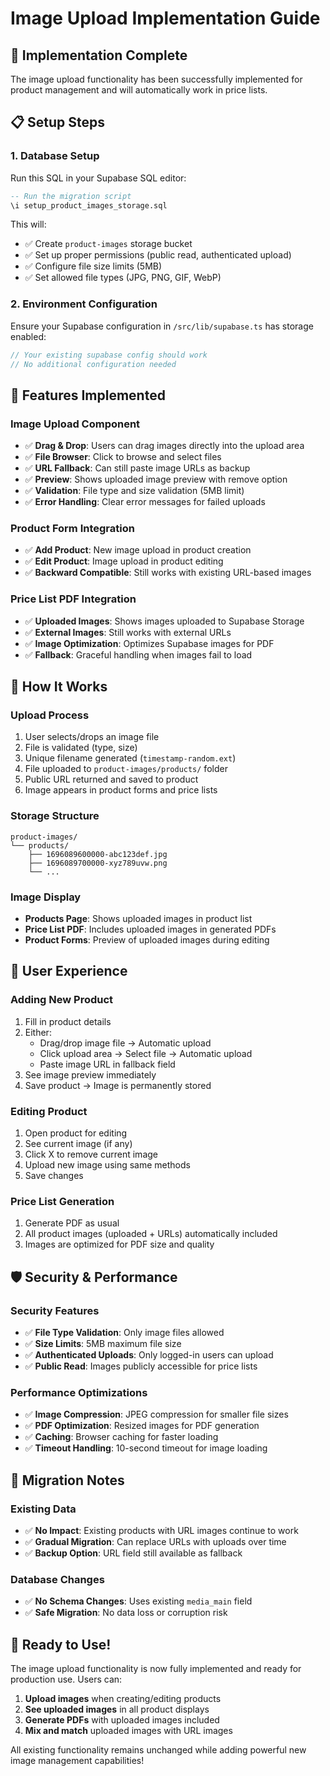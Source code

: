 # Image Upload Implementation Guide

## 🚀 Implementation Complete

The image upload functionality has been successfully implemented for product management and will automatically work in price lists.

## 📋 Setup Steps

### 1. **Database Setup**
Run this SQL in your Supabase SQL editor:

```sql
-- Run the migration script
\i setup_product_images_storage.sql
```

This will:
- ✅ Create `product-images` storage bucket
- ✅ Set up proper permissions (public read, authenticated upload)
- ✅ Configure file size limits (5MB)
- ✅ Set allowed file types (JPG, PNG, GIF, WebP)

### 2. **Environment Configuration**
Ensure your Supabase configuration in `/src/lib/supabase.ts` has storage enabled:

```typescript
// Your existing supabase config should work
// No additional configuration needed
```

## 🎯 Features Implemented

### **Image Upload Component**
- ✅ **Drag & Drop**: Users can drag images directly into the upload area
- ✅ **File Browser**: Click to browse and select files
- ✅ **URL Fallback**: Can still paste image URLs as backup
- ✅ **Preview**: Shows uploaded image preview with remove option
- ✅ **Validation**: File type and size validation (5MB limit)
- ✅ **Error Handling**: Clear error messages for failed uploads

### **Product Form Integration**
- ✅ **Add Product**: New image upload in product creation
- ✅ **Edit Product**: Image upload in product editing
- ✅ **Backward Compatible**: Still works with existing URL-based images

### **Price List PDF Integration**
- ✅ **Uploaded Images**: Shows images uploaded to Supabase Storage
- ✅ **External Images**: Still works with external URLs
- ✅ **Image Optimization**: Optimizes Supabase images for PDF
- ✅ **Fallback**: Graceful handling when images fail to load

## 🔧 How It Works

### **Upload Process**
1. User selects/drops an image file
2. File is validated (type, size)
3. Unique filename generated (`timestamp-random.ext`)
4. File uploaded to `product-images/products/` folder
5. Public URL returned and saved to product
6. Image appears in product forms and price lists

### **Storage Structure**
```
product-images/
└── products/
    ├── 1696089600000-abc123def.jpg
    ├── 1696089700000-xyz789uvw.png
    └── ...
```

### **Image Display**
- **Products Page**: Shows uploaded images in product list
- **Price List PDF**: Includes uploaded images in generated PDFs
- **Product Forms**: Preview of uploaded images during editing

## 📱 User Experience

### **Adding New Product**
1. Fill in product details
2. Either:
   - Drag/drop image file → Automatic upload
   - Click upload area → Select file → Automatic upload
   - Paste image URL in fallback field
3. See image preview immediately
4. Save product → Image is permanently stored

### **Editing Product**
1. Open product for editing
2. See current image (if any)
3. Click X to remove current image
4. Upload new image using same methods
5. Save changes

### **Price List Generation**
1. Generate PDF as usual
2. All product images (uploaded + URLs) automatically included
3. Images are optimized for PDF size and quality

## 🛡️ Security & Performance

### **Security Features**
- ✅ **File Type Validation**: Only image files allowed
- ✅ **Size Limits**: 5MB maximum file size
- ✅ **Authenticated Uploads**: Only logged-in users can upload
- ✅ **Public Read**: Images publicly accessible for price lists

### **Performance Optimizations**
- ✅ **Image Compression**: JPEG compression for smaller file sizes
- ✅ **PDF Optimization**: Resized images for PDF generation
- ✅ **Caching**: Browser caching for faster loading
- ✅ **Timeout Handling**: 10-second timeout for image loading

## 🔄 Migration Notes

### **Existing Data**
- ✅ **No Impact**: Existing products with URL images continue to work
- ✅ **Gradual Migration**: Can replace URLs with uploads over time
- ✅ **Backup Option**: URL field still available as fallback

### **Database Changes**
- ✅ **No Schema Changes**: Uses existing `media_main` field
- ✅ **Safe Migration**: No data loss or corruption risk

## 🎉 Ready to Use!

The image upload functionality is now fully implemented and ready for production use. Users can:

1. **Upload images** when creating/editing products
2. **See uploaded images** in all product displays  
3. **Generate PDFs** with uploaded images included
4. **Mix and match** uploaded images with URL images

All existing functionality remains unchanged while adding powerful new image management capabilities!